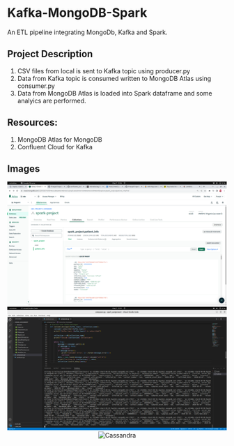 # Kafka-MongoDB-Spark

An ETL pipeline integrating MongoDb, Kafka and Spark.


## Project Description

1. CSV files from local is sent to Kafka topic using producer.py
2. Data from Kafka topic is consumed written to MongoDB Atlas using consumer.py
3. Data from MongoDB Atlas is loaded into Spark dataframe and some analyics are performed.  

## Resources:
1. MongoDB Atlas for MongoDB
2. Confluent Cloud for Kafka

## Images

<p align="center">
  <img src="https://github.com/Pranjal-Tripathi-01/Spark/blob/main/Screenshot%20from%202023-05-07%2013-36-18.png" title="Kafka">
  <img src="https://github.com/Pranjal-Tripathi-01/Spark/blob/main/Screenshot%20from%202023-05-07%2013-22-32.png"  title="Kafka Consumer">
  <img src="https://github.com/Pranjal-Tripathi-01/Kafka/blob/main/Screenshot%20from%202023-04-19%2021-42-44.png"  title="Cassandra">  
</p>

